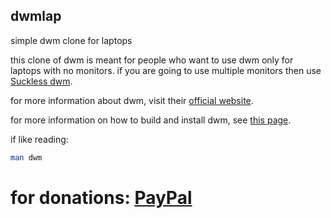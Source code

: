 ## dwmlap

simple dwm clone for laptops

this clone of dwm is meant for people who want to use dwm only for laptops with no monitors.
if you are going to use multiple monitors then use [Suckless dwm](https://dwm.suckless.org).

for more information about dwm, visit their [official website](https://dwm.suckless.org/).

for more information on how to build and install dwm, see [this page](https://git.suckless.org/dwm/file/README.html).

if like reading:

```sh
man dwm
```

# for donations: [PayPal](https://paypal.me/H7moudiGamer)
